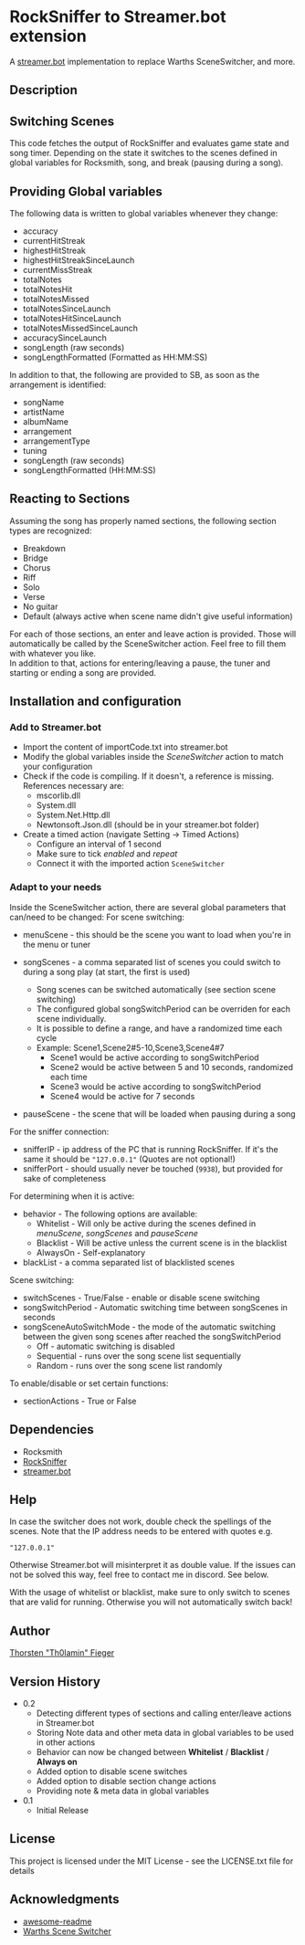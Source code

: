 # RockSniffer to Streamer.bot extension

A [streamer.bot](https://streamer.bot) implementation to replace Warths SceneSwitcher, and more.

## Description

## Switching Scenes
This code fetches the output of RockSniffer and evaluates game state and song timer. Depending on the state it switches to the scenes defined in global variables for Rocksmith, song, and break (pausing during a song).  

## Providing Global variables

The following data is written to global variables whenever they change:
* accuracy
* currentHitStreak
* highestHitStreak
* highestHitStreakSinceLaunch
* currentMissStreak
* totalNotes
* totalNotesHit
* totalNotesMissed
* totalNotesSinceLaunch
* totalNotesHitSinceLaunch
* totalNotesMissedSinceLaunch
* accuracySinceLaunch
* songLength (raw seconds)
* songLengthFormatted (Formatted as HH:MM:SS)

In addition to that, the following are provided to SB, as soon as the arrangement is identified:
* songName 
* artistName 
* albumName 
* arrangement 
* arrangementType
* tuning
* songLength (raw seconds)
* songLengthFormatted (HH:MM:SS)

## Reacting to Sections
Assuming the song has properly named sections, the following section types are recognized:

* Breakdown
* Bridge
* Chorus
* Riff
* Solo
* Verse
* No guitar
* Default (always active when scene name didn't give useful information)

For each of those sections, an enter and leave action is provided. Those will automatically be called by the SceneSwitcher action. Feel free to fill them with whatever you like.  
In addition to that, actions for entering/leaving a pause, the tuner and starting or ending a song are provided. 

## Installation and configuration

### Add to Streamer.bot
* Import the content of importCode.txt into streamer.bot
* Modify the global variables inside the *SceneSwitcher* action to match your configuration
* Check if the code is compiling. If it doesn't, a reference is missing. References necessary are:
    * mscorlib.dll
    * System.dll
    * System.Net.Http.dll
    * Newtonsoft.Json.dll (should be in your streamer.bot folder)
* Create a timed action (navigate Setting -> Timed Actions)
    * Configure an interval of 1 second
    * Make sure to tick *enabled* and *repeat*
    * Connect it with the imported action `SceneSwitcher`

### Adapt to your needs

Inside the SceneSwitcher action, there are several global parameters that can/need to be changed:
For scene switching:
* menuScene - this should be the scene you want to load when you're in the menu or tuner
* songScenes - a comma separated list of scenes you could switch to during a song play (at start, the first is used)  
    * Song scenes can be switched automatically (see section scene switching)
    * The configured global songSwitchPeriod can be overriden for each scene individually.
    * It is possible to define a range, and have a randomized time each cycle  
    * Example: Scene1,Scene2#5-10,Scene3,Scene4#7
        * Scene1 would be active according to songSwitchPeriod
        * Scene2 would be active between 5 and 10 seconds, randomized each time
        * Scene3 would be active according to songSwitchPeriod
        * Scene4 would be active for 7 seconds

* pauseScene - the scene that will be loaded when pausing during a song

For the sniffer connection:
* snifferIP - ip address of the PC that is running RockSniffer. If it's the same it should be `"127.0.0.1"` (Quotes are not optional!)
* snifferPort - should usually never be touched (`9938`), but provided for sake of completeness

For determining when it is active:
* behavior - The following options are available:
  * Whitelist - Will only be active during the scenes defined in *menuScene*, *songScenes* and *pauseScene*
  * Blacklist - Will be active unless the current scene is in the blacklist
  * AlwaysOn - Self-explanatory
* blackList - a comma separated list of blacklisted scenes

Scene switching:
* switchScenes - True/False - enable or disable scene switching
* songSwitchPeriod - Automatic switching time between songScenes in seconds
* songSceneAutoSwitchMode - the mode of the automatic switching between the given song scenes after reached the songSwitchPeriod 
  * Off - automatic switching is disabled
  * Sequential - runs over the song scene list sequentially
  * Random - runs over the song scene list randomly

To enable/disable or set certain functions:
* sectionActions - True or False
 

## Dependencies

* Rocksmith
* [RockSniffer](https://github.com/kokolihapihvi/RockSniffer/releases)
* [streamer.bot](https://streamer.bot)

## Help

In case the switcher does not work, double check the spellings of the scenes.
Note that the IP address needs to be entered with quotes e.g.
```
"127.0.0.1"
```
Otherwise Streamer.bot will misinterpret it as double value. If the issues can not be solved this way, feel free to contact me in discord. See below.

With the usage of whitelist or blacklist, make sure to only switch to scenes that are valid for running. Otherwise you will not automatically switch back!

## Author

[Thorsten "Th0lamin" Fieger](https://discord.com/invite/m2fCKXn) 


## Version History
* 0.2
   * Detecting different types of sections and calling enter/leave actions in Streamer.bot 
   * Storing Note data and other meta data in global variables to be used in other actions
   * Behavior can now be changed between **Whitelist** / **Blacklist** / **Always on**
   * Added option to disable scene switches
   * Added option to disable section change actions
   * Providing note & meta data in global variables
* 0.1
    * Initial Release

## License

This project is licensed under the MIT License - see the LICENSE.txt file for details

## Acknowledgments

* [awesome-readme](https://github.com/matiassingers/awesome-readme)
* [Warths Scene Switcher](https://github.com/Warths/Rocksmith-Scene-Switcher)
